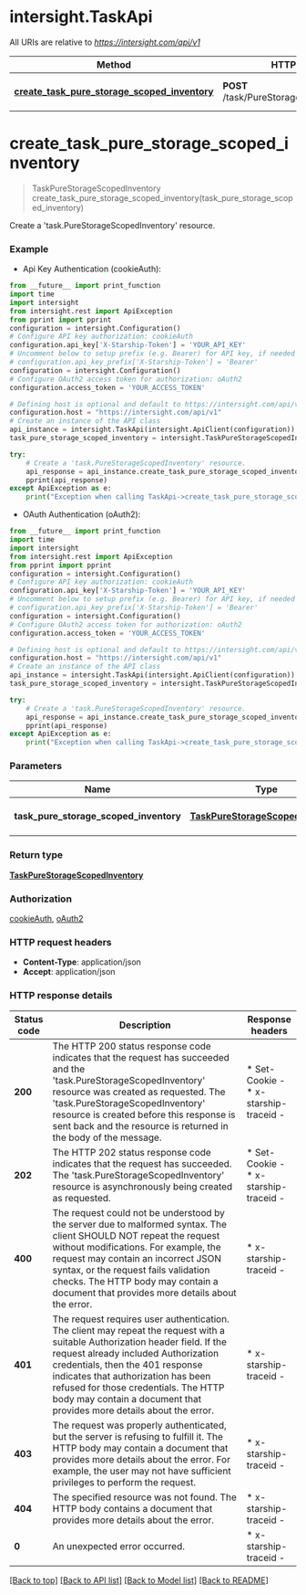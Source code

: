 # intersight.TaskApi

All URIs are relative to *https://intersight.com/api/v1*

Method | HTTP request | Description
------------- | ------------- | -------------
[**create_task_pure_storage_scoped_inventory**](TaskApi.md#create_task_pure_storage_scoped_inventory) | **POST** /task/PureStorageScopedInventories | Create a &#39;task.PureStorageScopedInventory&#39; resource.


# **create_task_pure_storage_scoped_inventory**
> TaskPureStorageScopedInventory create_task_pure_storage_scoped_inventory(task_pure_storage_scoped_inventory)

Create a 'task.PureStorageScopedInventory' resource.

### Example

* Api Key Authentication (cookieAuth):
```python
from __future__ import print_function
import time
import intersight
from intersight.rest import ApiException
from pprint import pprint
configuration = intersight.Configuration()
# Configure API key authorization: cookieAuth
configuration.api_key['X-Starship-Token'] = 'YOUR_API_KEY'
# Uncomment below to setup prefix (e.g. Bearer) for API key, if needed
# configuration.api_key_prefix['X-Starship-Token'] = 'Bearer'
configuration = intersight.Configuration()
# Configure OAuth2 access token for authorization: oAuth2
configuration.access_token = 'YOUR_ACCESS_TOKEN'

# Defining host is optional and default to https://intersight.com/api/v1
configuration.host = "https://intersight.com/api/v1"
# Create an instance of the API class
api_instance = intersight.TaskApi(intersight.ApiClient(configuration))
task_pure_storage_scoped_inventory = intersight.TaskPureStorageScopedInventory() # TaskPureStorageScopedInventory | The 'task.PureStorageScopedInventory' resource to create.

try:
    # Create a 'task.PureStorageScopedInventory' resource.
    api_response = api_instance.create_task_pure_storage_scoped_inventory(task_pure_storage_scoped_inventory)
    pprint(api_response)
except ApiException as e:
    print("Exception when calling TaskApi->create_task_pure_storage_scoped_inventory: %s\n" % e)
```

* OAuth Authentication (oAuth2):
```python
from __future__ import print_function
import time
import intersight
from intersight.rest import ApiException
from pprint import pprint
configuration = intersight.Configuration()
# Configure API key authorization: cookieAuth
configuration.api_key['X-Starship-Token'] = 'YOUR_API_KEY'
# Uncomment below to setup prefix (e.g. Bearer) for API key, if needed
# configuration.api_key_prefix['X-Starship-Token'] = 'Bearer'
configuration = intersight.Configuration()
# Configure OAuth2 access token for authorization: oAuth2
configuration.access_token = 'YOUR_ACCESS_TOKEN'

# Defining host is optional and default to https://intersight.com/api/v1
configuration.host = "https://intersight.com/api/v1"
# Create an instance of the API class
api_instance = intersight.TaskApi(intersight.ApiClient(configuration))
task_pure_storage_scoped_inventory = intersight.TaskPureStorageScopedInventory() # TaskPureStorageScopedInventory | The 'task.PureStorageScopedInventory' resource to create.

try:
    # Create a 'task.PureStorageScopedInventory' resource.
    api_response = api_instance.create_task_pure_storage_scoped_inventory(task_pure_storage_scoped_inventory)
    pprint(api_response)
except ApiException as e:
    print("Exception when calling TaskApi->create_task_pure_storage_scoped_inventory: %s\n" % e)
```

### Parameters

Name | Type | Description  | Notes
------------- | ------------- | ------------- | -------------
 **task_pure_storage_scoped_inventory** | [**TaskPureStorageScopedInventory**](TaskPureStorageScopedInventory.md)| The &#39;task.PureStorageScopedInventory&#39; resource to create. | 

### Return type

[**TaskPureStorageScopedInventory**](TaskPureStorageScopedInventory.md)

### Authorization

[cookieAuth](../README.md#cookieAuth), [oAuth2](../README.md#oAuth2)

### HTTP request headers

 - **Content-Type**: application/json
 - **Accept**: application/json

### HTTP response details
| Status code | Description | Response headers |
|-------------|-------------|------------------|
**200** | The HTTP 200 status response code indicates that the request has succeeded and the &#39;task.PureStorageScopedInventory&#39; resource was created as requested. The &#39;task.PureStorageScopedInventory&#39; resource is created before this response is sent back and the resource is returned in the body of the message.  |  * Set-Cookie -  <br>  * x-starship-traceid -  <br>  |
**202** | The HTTP 202 status response code indicates that the request has succeeded. The &#39;task.PureStorageScopedInventory&#39; resource is asynchronously being created as requested.  |  * Set-Cookie -  <br>  * x-starship-traceid -  <br>  |
**400** | The request could not be understood by the server due to malformed syntax. The client SHOULD NOT repeat the request without modifications. For example, the request may contain an incorrect JSON syntax, or the request fails validation checks. The HTTP body may contain a document that provides more details about the error.  |  * x-starship-traceid -  <br>  |
**401** | The request requires user authentication. The client may repeat the request with a suitable Authorization header field. If the request already included Authorization credentials, then the 401 response indicates that authorization has been refused for those credentials. The HTTP body may contain a document that provides more details about the error.  |  * x-starship-traceid -  <br>  |
**403** | The request was properly authenticated, but the server is refusing to fulfill it. The HTTP body may contain a document that provides more details about the error. For example, the user may not have sufficient privileges to perform the request.  |  * x-starship-traceid -  <br>  |
**404** | The specified resource was not found. The HTTP body contains a document that provides more details about the error.  |  * x-starship-traceid -  <br>  |
**0** | An unexpected error occurred. |  * x-starship-traceid -  <br>  |

[[Back to top]](#) [[Back to API list]](../README.md#documentation-for-api-endpoints) [[Back to Model list]](../README.md#documentation-for-models) [[Back to README]](../README.md)

